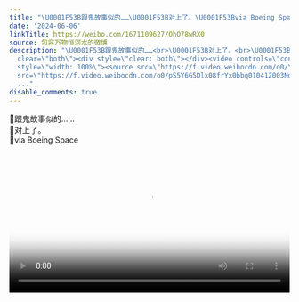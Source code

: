 ```yaml
---
title: "\U0001F53B跟鬼故事似的……\U0001F53B对上了。\U0001F53Bvia Boeing Space"
date: '2024-06-06'
linkTitle: https://weibo.com/1671109627/OhO78wRX0
source: 包容万物恒河水的微博
description: "\U0001F53B跟鬼故事似的……<br>\U0001F53B对上了。<br>\U0001F53Bvia Boeing Space <br
  clear=\"both\"><div style=\"clear: both\"></div><video controls=\"controls\" poster=\"https://tvax3.sinaimg.cn/orj480/639b1bfbly1hqg5leilq1j20zk0k0myx.jpg\"
  style=\"width: 100%\"><source src=\"https://f.video.weibocdn.com/o0/YCCeFRlElx08frYx45MY010412007bLN0E010.mp4?label=mp4_720p&amp;template=1280x720.25.0&amp;ori=0&amp;ps=1CwnkDw1GXwCQx&amp;Expires=1717703973&amp;ssig=h%2FLsL%2BMQFy&amp;KID=unistore,video\"><source
  src=\"https://f.video.weibocdn.com/o0/pS5Y6G5Dlx08frYx0bbq010412003Ndo0E010.mp4?label=mp4_hd&amp;template=852x480.25.0&amp;ori=0&am
  ..."
disable_comments: true
---
```

🔻跟鬼故事似的……<br>🔻对上了。<br>🔻via Boeing Space <br clear="both"><div style="clear: both"></div><video controls="controls" poster="https://tvax3.sinaimg.cn/orj480/639b1bfbly1hqg5leilq1j20zk0k0myx.jpg" style="width: 100%"><source src="https://f.video.weibocdn.com/o0/YCCeFRlElx08frYx45MY010412007bLN0E010.mp4?label=mp4_720p&amp;template=1280x720.25.0&amp;ori=0&amp;ps=1CwnkDw1GXwCQx&amp;Expires=1717703973&amp;ssig=h%2FLsL%2BMQFy&amp;KID=unistore,video"><source src="https://f.video.weibocdn.com/o0/pS5Y6G5Dlx08frYx0bbq010412003Ndo0E010.mp4?label=mp4_hd&amp;template=852x480.25.0&amp;ori=0&am ...